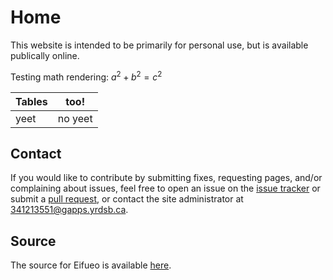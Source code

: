 # Home

This website is intended to be primarily for personal use, but is available publically online.

Testing math rendering: $a^2+b^2=c^2$

| Tables | too! |
| --- | --- |
| yeet | no yeet |

## Contact

If you would like to contribute by submitting fixes, requesting pages, and/or complaining about issues, feel free to open an issue on the [issue tracker](https://git.eggworld.tk/eggy/eifueo/issues) or submit a [pull request](https://git.eggworld.tk/eggy/eifueo/pulls), or contact the site administrator at [341213551@gapps.yrdsb.ca](mailto:341213551@gapps.yrdsb.ca).

## Source

The source for Eifueo is available [here](https://git.eggworld.tk/eggy/eifueo).
